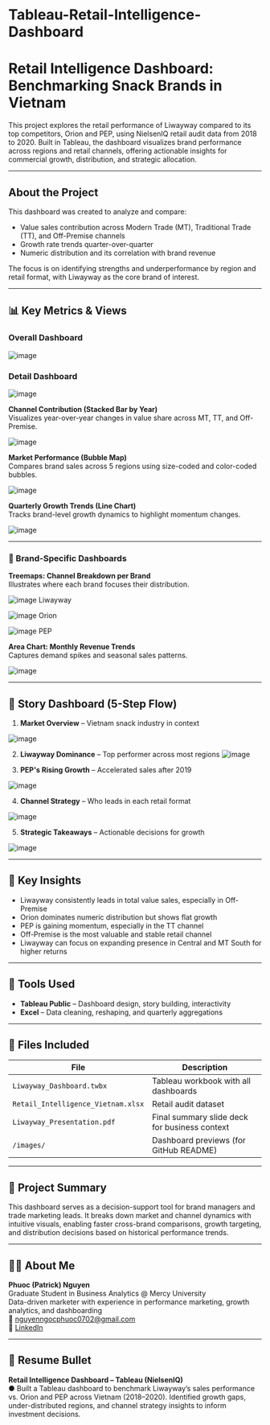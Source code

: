 # Tableau-Retail-Intelligence-Dashboard
# Retail Intelligence Dashboard: Benchmarking Snack Brands in Vietnam

This project explores the retail performance of Liwayway compared to its top competitors, Orion and PEP, using NielsenIQ retail audit data from 2018 to 2020. Built in Tableau, the dashboard visualizes brand performance across regions and retail channels, offering actionable insights for commercial growth, distribution, and strategic allocation.

---

## About the Project

This dashboard was created to analyze and compare:

- Value sales contribution across Modern Trade (MT), Traditional Trade (TT), and Off-Premise channels  
- Growth rate trends quarter-over-quarter  
- Numeric distribution and its correlation with brand revenue  

The focus is on identifying strengths and underperformance by region and retail format, with Liwayway as the core brand of interest.

---

## 📊 Key Metrics & Views

### Overall Dashboard

![image](https://github.com/user-attachments/assets/68db0834-7047-4d20-a1f5-5c962d0e25c8)
### Detail Dashboard

![image](https://github.com/user-attachments/assets/b02b1a2a-285c-4d77-95f8-4867cd91d025)

**Channel Contribution (Stacked Bar by Year)**  
Visualizes year-over-year changes in value share across MT, TT, and Off-Premise.  

![image](https://github.com/user-attachments/assets/b8bf83ef-e5be-4549-835c-9fa0620f3cab)

**Market Performance (Bubble Map)**  
Compares brand sales across 5 regions using size-coded and color-coded bubbles.  

![image](https://github.com/user-attachments/assets/d950cf43-1dee-4ef5-b797-487ed7d7023d)

**Quarterly Growth Trends (Line Chart)**  
Tracks brand-level growth dynamics to highlight momentum changes.  

![image](https://github.com/user-attachments/assets/0e0ba8f5-9c5e-4ad5-9072-06d13be53077)

---

### 🧩 Brand-Specific Dashboards

**Treemaps: Channel Breakdown per Brand**  
Illustrates where each brand focuses their distribution.  

![image](https://github.com/user-attachments/assets/4389f00f-fcb7-495b-b0a1-ad99293b3815)
Liwayway

![image](https://github.com/user-attachments/assets/5f5d3ff7-3a54-41a1-a118-2b0ba40dc0d8)
Orion

![image](https://github.com/user-attachments/assets/c8241f54-5f98-445c-aa8b-18179c7912a4)
PEP

**Area Chart: Monthly Revenue Trends**  
Captures demand spikes and seasonal sales patterns.  

![image](https://github.com/user-attachments/assets/2bf0be19-96cc-4a15-bbe2-ba784e0ec575)


---

## 📘 Story Dashboard (5-Step Flow)

1. **Market Overview** – Vietnam snack industry in context

![image](https://github.com/user-attachments/assets/7ab6d653-5e20-430e-a265-063d6a7428ea)

2. **Liwayway Dominance** – Top performer across most regions
![image](https://github.com/user-attachments/assets/26627ecb-a368-4779-b149-1cb653bf59e4)

3. **PEP's Rising Growth** – Accelerated sales after 2019

![image](https://github.com/user-attachments/assets/60e20a61-8f22-43a0-b76d-b59b4f09101d)

4. **Channel Strategy** – Who leads in each retail format

![image](https://github.com/user-attachments/assets/24a1c337-e2bd-4d44-b764-694025c98322)

5. **Strategic Takeaways** – Actionable decisions for growth

![image](https://github.com/user-attachments/assets/fc713e51-a2c1-4146-84ae-f8bb095d24e6)

---

## 🧠 Key Insights

- Liwayway consistently leads in total value sales, especially in Off-Premise  
- Orion dominates numeric distribution but shows flat growth  
- PEP is gaining momentum, especially in the TT channel  
- Off-Premise is the most valuable and stable retail channel  
- Liwayway can focus on expanding presence in Central and MT South for higher returns

---

## 🧰 Tools Used

- **Tableau Public** – Dashboard design, story building, interactivity  
- **Excel** – Data cleaning, reshaping, and quarterly aggregations  

---

## 📁 Files Included

| File                               | Description                                   |
| ---------------------------------- | --------------------------------------------- |
| `Liwayway_Dashboard.twbx`          | Tableau workbook with all dashboards          |
| `Retail_Intelligence_Vietnam.xlsx` | Retail audit dataset                          |
| `Liwayway_Presentation.pdf`        | Final summary slide deck for business context |
| `/images/`                         | Dashboard previews (for GitHub README)        |

---

## 📝 Project Summary

This dashboard serves as a decision-support tool for brand managers and trade marketing leads. It breaks down market and channel dynamics with intuitive visuals, enabling faster cross-brand comparisons, growth targeting, and distribution decisions based on historical performance trends.

---

## 🙋‍♂️ About Me

**Phuoc (Patrick) Nguyen**  
Graduate Student in Business Analytics @ Mercy University  
Data-driven marketer with experience in performance marketing, growth analytics, and dashboarding  
📧 [nguyenngocphuoc0702@gmail.com](mailto:nguyenngocphuoc0702@gmail.com)  
🔗 [LinkedIn](https://www.linkedin.com/in/phuocnguyenngoc)

---

## 💼 Resume Bullet

**Retail Intelligence Dashboard – Tableau (NielsenIQ)**  
● Built a Tableau dashboard to benchmark Liwayway’s sales performance vs. Orion and PEP across Vietnam (2018–2020). Identified growth gaps, under-distributed regions, and channel strategy insights to inform investment decisions.
